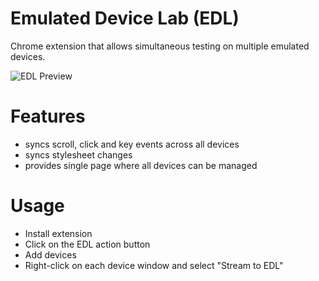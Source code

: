 # Emulated Device Lab (EDL)

Chrome extension that allows simultaneous testing on multiple emulated devices.

![EDL Preview](http://i.imgur.com/BxjXKD4.png)

# Features
- syncs scroll, click and key events across all devices
- syncs stylesheet changes
- provides single page where all devices can be managed

# Usage
- Install extension
- Click on the EDL action button
- Add devices
- Right-click on each device window and select "Stream to EDL"
